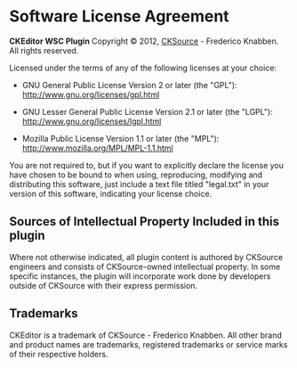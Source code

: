 Software License Agreement
==================

**CKEditor WSC Plugin**
Copyright &copy; 2012, [CKSource](http://cksource.com) - Frederico Knabben. All rights reserved.

Licensed under the terms of any of the following licenses at your choice:

*   GNU General Public License Version 2 or later (the "GPL"):
    http://www.gnu.org/licenses/gpl.html

*   GNU Lesser General Public License Version 2.1 or later (the "LGPL"):
    http://www.gnu.org/licenses/lgpl.html

*   Mozilla Public License Version 1.1 or later (the "MPL"):
    http://www.mozilla.org/MPL/MPL-1.1.html

You are not required to, but if you want to explicitly declare the license you have chosen to be bound to when using, reproducing, modifying and distributing this software, just include a text file titled "legal.txt" in your version of this software, indicating your license choice.

Sources of Intellectual Property Included in this plugin
--------------------------------------------------------

Where not otherwise indicated, all plugin content is authored by CKSource engineers and consists of CKSource-owned intellectual property. In some specific instances, the plugin will incorporate work done by developers outside of CKSource with their express permission.

Trademarks
----------

CKEditor is a trademark of CKSource - Frederico Knabben. All other brand and product names are trademarks, registered trademarks or service marks of their respective holders.
